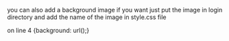 you can also add a background image if you want just put the image in login directory and add the name of the image in style.css file 

on line 4 {background: url();}
